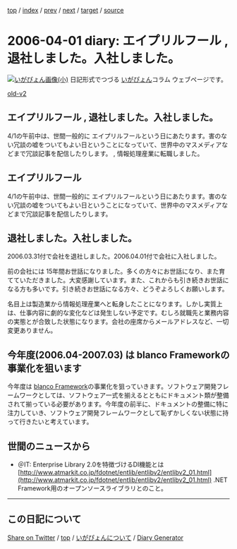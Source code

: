 [top](https://igapyon.github.io/diary/) 
 / [index](https://igapyon.github.io/diary/2006/index.html) 
 / [prev](https://igapyon.github.io/diary/2006/ig060331.html) 
 / [next](https://igapyon.github.io/diary/2006/ig060403.html) 
 / [target](https://igapyon.github.io/diary/2006/ig060401.html) 
 / [source](https://github.com/igapyon/diary/blob/gh-pages/2006/ig060401.html.src.md) 

2006-04-01 diary: エイプリルフール , 退社しました。入社しました。
=====================================================================================================
[![いがぴょん画像(小)](https://igapyon.github.io/diary/images/iga200306s.jpg "いがぴょん")](https://igapyon.github.io/diary/memo/memoigapyon.html) 日記形式でつづる [いがぴょん](https://igapyon.github.io/diary/memo/memoigapyon.html)コラム ウェブページです。

[old-v2](ig060401-orig.html)

## エイプリルフール , 退社しました。入社しました。

4/1の午前中は、世間一般的に エイプリルフールという日にあたります。害のない冗談の嘘をついてもよい日ということになっていて、世界中のマスメディアなどまで冗談記事を配信したりします。 , 情報処理産業に転職しました。


## エイプリルフール

4/1の午前中は、世間一般的に エイプリルフールという日にあたります。害のない冗談の嘘をついてもよい日ということになっていて、世界中のマスメディアなどまで冗談記事を配信したりします。

## 退社しました。入社しました。

2006.03.31付で会社を退社しました。2006.04.01付で会社に入社しました。

前の会社には 15年間お世話になりました。多くの方々にお世話になり、また育てていただきました。大変感謝しています。また、これからも引き続きお世話になる方も多いです。引き続きお世話になる方々、どうぞよろしくお願いします。

名目上は製造業から情報処理産業へと転身したことになります。しかし実質上は、仕事内容に劇的な変化などは発生しない予定です。むしろ就職先と業務内容の実態とが合致した状態になります。会社の座席からメールアドレスなど、一切変更ありません。

## 今年度(2006.04-2007.03) は blanco Frameworkの事業化を狙います

今年度は [blanco Framework](http://www.igapyon.jp/blanco/blanco.ja.html)の事業化を狙っていきます。ソフトウェア開発フレームワークとしては、ソフトウェア一式を揃えるとともにドキュメント類が整備されて揃っている必要があります。今年度の前半に、ドキュメントの整備に特に注力していき、ソフトウェア開発フレームワークとして恥ずかしくない状態に持って行きたいと考えています。

## 世間のニュースから

* ＠IT: Enterprise Library 2.0を特徴づけるDI機能とは
  [http://www.atmarkit.co.jp/fdotnet/entlib/entlibv2/entlibv2_01.html](http://www.atmarkit.co.jp/fdotnet/entlib/entlibv2/entlibv2_01.html)
  .NET Framework用のオープンソースライブラリとのこと。

----------------------------------------------------------------------------------------------------

## この日記について

[Share on Twitter](https://twitter.com/intent/tweet?hashtags=igapyon%2Cdiary%2C%E3%81%84%E3%81%8C%E3%81%B4%E3%82%87%E3%82%93&text=%E3%82%A8%E3%82%A4%E3%83%97%E3%83%AA%E3%83%AB%E3%83%95%E3%83%BC%E3%83%AB+%2C+%E9%80%80%E7%A4%BE%E3%81%97%E3%81%BE%E3%81%97%E3%81%9F%E3%80%82%E5%85%A5%E7%A4%BE%E3%81%97%E3%81%BE%E3%81%97%E3%81%9F%E3%80%82&url=https%3A%2F%2Figapyon.github.io%2Fdiary%2F2006%2Fig060401.html) / [top](../index.html/) / [いがぴょんについて](https://igapyon.github.io/diary/memo/memoigapyon.html) / [Diary Generator](https://github.com/igapyon/igapyonv3)
